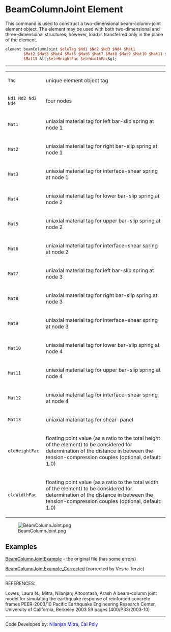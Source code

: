 # BeamColumnJoint Element

<p>This command is used to construct a two-dimensional beam-column-joint
element object. The element may be used with both two-dimensional and
three-dimensional structures; however, load is transferred only in the
plane of the element.</p>

```tcl
element beamColumnJoint $eleTag $Nd1 $Nd2 $Nd3 $Nd4 $Mat1
        $Mat2 $Mat3 $Mat4 $Mat5 $Mat6 $Mat7 $Mat8 $Mat9 $Mat10 $Mat11 $Mat12
        $Mat13 &lt;$eleHeightFac $eleWidthFac&gt;
```

<hr />
<table>
<tbody>
<tr class="odd">
<td><code class="parameter-table-variable">Tag</code></td>
<td><p>unique element object tag</p></td>
</tr>
<tr class="even">
<td><p><code class="parameter-table-variable">Nd1 Nd2 Nd3 Nd4</code></p></td>
<td><p>four nodes</p></td>
</tr>
<tr class="odd">
<td><p><code class="parameter-table-variable">Mat1</code></p></td>
<td><p>uniaxial material tag for left bar-slip spring at node 1</p></td>
</tr>
<tr class="even">
<td><p><code class="parameter-table-variable">Mat2</code></p></td>
<td><p>uniaxial material tag for right bar-slip spring at node
1</p></td>
</tr>
<tr class="odd">
<td><p><code class="parameter-table-variable">Mat3</code></p></td>
<td><p>uniaxial material tag for interface-shear spring at node
1</p></td>
</tr>
<tr class="even">
<td><p><code class="parameter-table-variable">Mat4</code></p></td>
<td><p>uniaxial material tag for lower bar-slip spring at node
2</p></td>
</tr>
<tr class="odd">
<td><p><code class="parameter-table-variable">Mat5</code></p></td>
<td><p>uniaxial material tag for upper bar-slip spring at node
2</p></td>
</tr>
<tr class="even">
<td><p><code class="parameter-table-variable">Mat6</code></p></td>
<td><p>uniaxial material tag for interface-shear spring at node
2</p></td>
</tr>
<tr class="odd">
<td><p><code class="parameter-table-variable">Mat7</code></p></td>
<td><p>uniaxial material tag for left bar-slip spring at node 3</p></td>
</tr>
<tr class="even">
<td><p><code class="parameter-table-variable">Mat8</code></p></td>
<td><p>uniaxial material tag for right bar-slip spring at node
3</p></td>
</tr>
<tr class="odd">
<td><code class="parameter-table-variable">Mat9</code></td>
<td><p>uniaxial material tag for interface-shear spring at node
3</p></td>
</tr>
<tr class="even">
<td><p><code class="parameter-table-variable">Mat10</code></p></td>
<td><p>uniaxial material tag for lower bar-slip spring at node
4</p></td>
</tr>
<tr class="odd">
<td><p><code class="parameter-table-variable">Mat11</code></p></td>
<td><p>uniaxial material tag for upper bar-slip spring at node
4</p></td>
</tr>
<tr class="even">
<td><p><code class="parameter-table-variable">Mat12</code></p></td>
<td><p>uniaxial material tag for interface-shear spring at node
4</p></td>
</tr>
<tr class="odd">
<td><p><code class="parameter-table-variable">Mat13</code></p></td>
<td><p>uniaxial material tag for shear-panel</p></td>
</tr>
<tr class="even">
<td><code class="parameter-table-variable">eleHeightFac</code></td>
<td><p>floating point value (as a ratio to the total height of the
element) to be considered for determination of the distance in between
the tension-compression couples (optional, default: 1.0)</p></td>
</tr>
<tr class="odd">
<td><code class="parameter-table-variable">eleWidthFac</code></td>
<td><p>floating point value (as a ratio to the total width of the
element) to be considered for determination of the distance in between
the tension-compression couples (optional, default: 1.0)</p></td>
</tr>
</tbody>
</table>
<figure>
<img src="/OpenSeesRT/contrib/static/BeamColumnJoint.png" title="BeamColumnJoint.png"
alt="BeamColumnJoint.png" />
<figcaption aria-hidden="true">BeamColumnJoint.png</figcaption>
</figure>

## Examples

<p><a href="BeamColumnJointExample"
title="wikilink">BeamColumnJointExample</a> - the original file (has
some errors)</p>
<p><a href="BeamColumnJointExample_Corrected"
title="wikilink">BeamColumnJointExample_Corrected</a> (corrected by
Vesna Terzic)</p>
<hr />
<p>REFERENCES:</p>
<p>Lowes, Laura N.; Mitra, Nilanjan; Altoontash, Arash A beam-column
joint model for simulating the earthquake response of reinforced
concrete frames PEER-2003/10 Pacific Earthquake Engineering Research
Center, University of California, Berkeley 2003 59 pages
(400/P33/2003-10)</p>
<hr />
<p>Code Developed by: <span style="color:blue"> Nilanjan Mitra,
Cal Poly</span></p>
